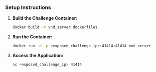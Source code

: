 ### Setup Instructions

1. **Build the Challenge Container:**

   ```bash
   docker build -t vnd_server dockerfiles
   ```

2. **Run the Container:**

   ```bash
   docker run -d -p <exposed_challenge_ip>:41414:41414 vnd_server
   ```

3. **Access the Application:**

   ```bash
   nc <exposed_challenge_ip> 41414
   ```
